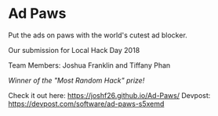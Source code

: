 # Ad Paws

Put the ads on paws with the world's cutest ad blocker.

Our submission for Local Hack Day 2018

Team Members: Joshua Franklin and Tiffany Phan

*Winner of the "Most Random Hack" prize!*

Check it out here: https://joshf26.github.io/Ad-Paws/
Devpost: https://devpost.com/software/ad-paws-s5xemd
